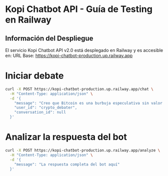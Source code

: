 # Kopi Chatbot API - Guía de Testing en Railway
## Información del Despliegue
El servicio Kopi Chatbot API v2.0 está desplegado en Railway y es accesible en:
URL Base: https://kopi-chatbot-production.up.railway.app



# Iniciar debate
```bash
curl -X POST https://kopi-chatbot-production.up.railway.app/chat \
  -H "Content-Type: application/json" \
  -d '{
    "message": "Creo que Bitcoin es una burbuja especulativa sin valor real",
    "user_id": "crypto_debater",
    "conversation_id": null
  }'
```
# Analizar la respuesta del bot
```bash
curl -X POST https://kopi-chatbot-production.up.railway.app/analyze \
  -H "Content-Type: application/json" \
  -d '{
    "message": "La respuesta completa del bot aquí"
  }'
```
